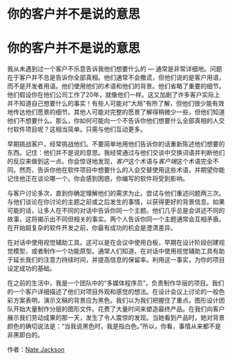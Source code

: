 # 你的客户并不是说的意思

# 你的客户并不是说的意思

我从未遇到过一个客户不乐意告诉我他们想要什么的 — 通常是非常详细地。问题在于客户并不总是告诉你全部真相。他们通常不会撒谎，但他们说的是客户用语，而不是开发者用语。他们使用他们的术语和他们的背景。他们省略了重要的细节。他们假设你在他们公司工作了20年，就像他们一样。这又加剧了许多客户实际上并不知道自己想要什么的事实！有些人可能对"大局"有所了解，但他们很少能有效地传达他们愿景的细节。其他人可能对完整的愿景了解得稍微少一些，但他们知道他们不想要什么。那么，你如何可能向一个不告诉你他们想要什么全部真相的人交付软件项目呢？这相当简单。只需与他们互动更多。

早期挑战客户，经常挑战他们。不要简单地用他们告诉你的话重新陈述他们想要的东西。记住：他们并不是说的意思。我经常通过与他们交谈中交换词语并判断他们的反应来做到这一点。你会惊讶地发现，*客户*这个术语与*客户端*这个术语完全不同。然而，告诉你他在软件项目中想要什么的人会交替使用这些术语，并期望你能记住他正在谈论哪一个。你会感到困惑，你编写的软件将受到影响。

与客户讨论多次，直到你确定理解他们的需求为止。尝试与他们重述问题两三次。与他们谈论在你讨论的主题之前或之后发生的事情，以获得更好的背景信息。如果可能的话，让多人在不同的对话中告诉你同一个主题。他们几乎总是会讲述不同的故事，这将揭示出不同但相关的事实。两个人告诉你同一个主题通常会互相矛盾。在开始超复杂的软件开发之前，你最有成功的机会是澄清差异。

在对话中使用视觉辅助工具。这可以是在会议中使用白板，早期在设计阶段创建视觉模型，或者制作一个功能原型。通常人们知道，在对话中使用视觉辅助工具有助于延长我们的注意力持续时间，并提高信息的保留率。利用这一事实，为你的项目设定成功的基础。

在之前的生活中，我是一个团队中的“多媒体程序员”，负责制作华丽的项目。我们的一个客户详细描述了他们对项目外观和感觉的想法。在设计会议上讨论的一般色彩方案表明，演示文稿的背景应为黑色。我们以为我们把握住了重点。图形设计团队开始大量制作分层的图形文件。花费了大量时间来塑造最终产品。在我们向客户展示我们劳动成果的那一天，发生了令人震惊的发现。当她看到产品时，她对背景颜色的确切说法是：“当我说黑色时，我是指白色。”所以，你看，事情从来都不是非黑即白的。

作者：[Nate Jackson](http://programmer.97things.oreilly.com/wiki/index.php/Icnatejackson)
